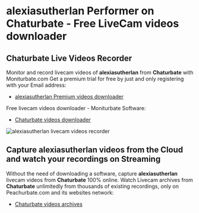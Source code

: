 # alexiasutherlan Performer on Chaturbate - Free LiveCam videos downloader

## Chaturbate Live Videos Recorder

Monitor and record livecam videos of **alexiasutherlan** from **Chaturbate** with Moniturbate.com
Get a premium trial for free by just and only registering with your Email address:
* [alexiasutherlan Premium videos downloader](https://moniturbate.com/request-demo-licence-key.html)

Free livecam videos downloader - Moniturbate Software:
* [Chaturbate videos downloader](https://moniturbate.com/moniturbate-download-software.html)

![alexiasutherlan livecam videos recorder](https://peachurnet.com/templates/moniturbate-software.png)


## Capture alexiasutherlan videos from the Cloud and watch your recordings on Streaming

Without the need of downloading a software, capture **alexiasutherlan** livecam videos from **Chaturbate** 100% online.
Watch Livecam archives from **Chaturbate** unlimitedly from thousands of existing recordings, only on Peachurbate.com and its websites network:
* [Chaturbate videos archives](https://peachurnet.com/)